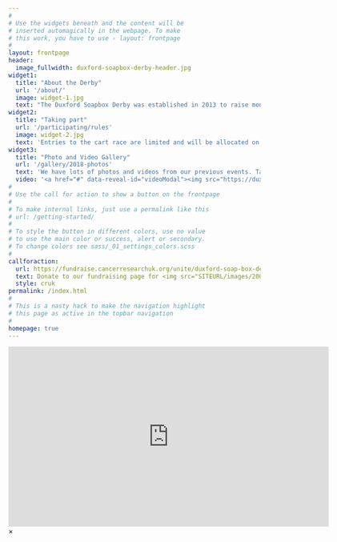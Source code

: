 ```yaml
---
#
# Use the widgets beneath and the content will be
# inserted automagically in the webpage. To make
# this work, you have to use › layout: frontpage
#
layout: frontpage
header:
  image_fullwidth: duxford-soapbox-derby-header.jpg
widget1:
  title: "About the Derby"
  url: '/about/'
  image: widget-1.jpg
  text: "The Duxford Soapbox Derby was established in 2013 to raise money for Cancer Research UK in memory of Phil Hill. It's a  wonderful chaotic dash around the village by would be grand prix stars racing in anything from a wheelbarrow to an old iron bath."
widget2:
  title: "Taking part"
  url: '/participating/rules'
  image: widget-2.jpg
  text: 'Entries to the cart race are limited and will be allocated on a first come, first served basis. Applications must be received by 31st August 2019.'
widget3:
  title: "Photo and Video Gallery"
  url: '/gallery/2018-photos'
  text: 'We have lots of photos and videos from our previous events. Take a look and see if you can get some inspiration for your own cart design!'
  video: '<a href="#" data-reveal-id="videoModal"><img src="https://duxfordsbd.github.io/SBD_web/images/widget-3.png"" width="302" height="200" alt=""/></a>'
#
# Use the call for action to show a button on the frontpage
#
# To make internal links, just use a permalink like this
# url: /getting-started/
#
# To style the button in different colors, use no value
# to use the main color or success, alert or secondary.
# To change colors see sass/_01_settings_colors.scss
#
callforaction:
  url: https://fundraise.cancerresearchuk.org/unite/duxford-soap-box-derby-2019?_ga=2.103161541.437085530.1552899240-1415119213.1551092232
  text: Donate to our fundraising page for <img src="SITEURL/images/200px-Cancer_Research_uk.png"></img>  ›
  style: cruk
permalink: /index.html
#
# This is a nasty hack to make the navigation highlight
# this page as active in the topbar navigation
#
homepage: true
---
```

<div id="videoModal" class="reveal-modal large" data-reveal="">
  <div class="flex-video widescreen vimeo" style="display: block;">
    <iframe width="640" height="360" src="https://www.youtube.com/embed/Z8McY2qDswI" frameborder="0" allow="accelerometer; autoplay; encrypted-media; gyroscope; picture-in-picture" allowfullscreen></iframe>
  </div>
  <a class="close-reveal-modal">&#215;</a>
</div>
